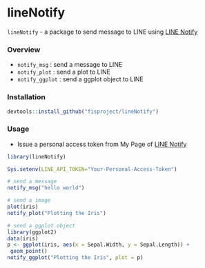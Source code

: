 lineNotify
==========

`lineNotify` - a package to send message to LINE using [LINE Notify](https://notify-bot.line.me)

### Overview

- `notify_msg` : send a message to LINE
- `notify_plot` : send a plot to LINE
- `notify_ggplot` : send a ggplot object to LINE

### Installation

``` r
devtools::install_github("fisproject/lineNotify")
```

### Usage

- Issue a personal access token from My Page of [LINE Notify](https://notify-bot.line.me)

``` r
library(lineNotify)

Sys.setenv(LINE_API_TOKEN="Your-Personal-Access-Token")

# send a message
notify_msg("hello world")

# send a image
plot(iris)
notify_plot("Plotting the Iris")

# send a ggplot object
library(ggplot2)
data(iris)
p <- ggplot(iris, aes(x = Sepal.Width, y = Sepal.Length)) +
 geom_point()
notify_ggplot("Plotting the Iris", plot = p)
```
